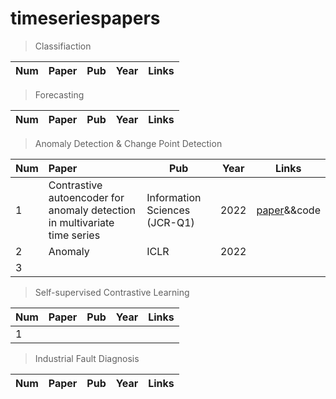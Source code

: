 # timeseriespapers

> Classifiaction

|Num|Paper|Pub|Year|Links|
|----|:----|----|----|----|

> Forecasting

|Num|Paper|Pub|Year|Links|
|----|:----|----|----|----|


> Anomaly Detection & Change Point Detection

|Num|Paper|Pub|Year|Links|
|----|:----|----|----|----|
|1|Contrastive autoencoder for anomaly detection in multivariate time series|Information Sciences (JCR-Q1)|2022|[paper](https://www.sciencedirect.com/science/article/pii/S0020025522008775)&&code|
|2|Anomaly|ICLR|2022||
|3|

> Self-supervised Contrastive Learning

|Num|Paper|Pub|Year|Links|
|----|:----|----|----|----|
|1|||||


> Industrial Fault Diagnosis

|Num|Paper|Pub|Year|Links|
|----|:----|----|----|----|
